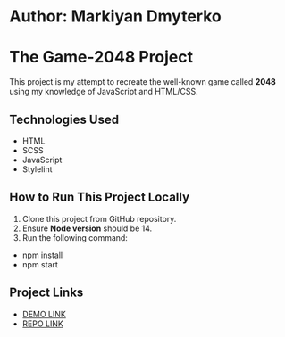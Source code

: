 # Author: Markiyan Dmyterko

# The Game-2048 Project

This project is my attempt to recreate the well-known game called **2048** using my knowledge of JavaScript and HTML/CSS.

## Technologies Used

- HTML
- SCSS
- JavaScript
- Stylelint

## How to Run This Project Locally

1. Clone this project from GitHub repository.
2. Ensure **Node version** should be 14.
3. Run the following command:

- npm install
- npm start

## Project Links

- [DEMO LINK](https://MarkiMark3.github.io/game-2048/)
- [REPO LINK](https://github.com/MarkiMark3/game-2048)

